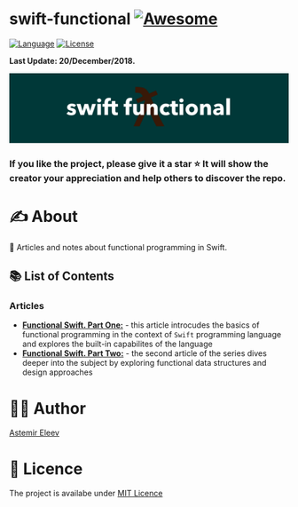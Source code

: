 # swift-functional [![Awesome](https://cdn.rawgit.com/sindresorhus/awesome/d7305f38d29fed78fa85652e3a63e154dd8e8829/media/badge.svg)](https://github.com/sindresorhus/awesome)

[![Language](https://img.shields.io/badge/language-Swift-orange.svg)]()
[![License](https://img.shields.io/badge/license-MIT-blue.svg)]()

**Last Update: 20/December/2018.**

![](logo-swift_functional.png)

### If you like the project, please give it a star ⭐ It will show the creator your appreciation and help others to discover the repo.

# ✍️ About
🧠 Articles and notes about functional programming in Swift.

## 📚 List of Contents

### Articles
- [**Functional Swift. Part One:**](/Articles/2018-08-05-functional-swift-part-1.md) - this article introcudes the basics of functional programming in the context of `Swift` programming language and explores the built-in capabilites of the language
- [**Functional Swift. Part Two:**](/Articles/2018-08-07-functional-swift-part-2.md) - the second article of the series dives deeper into the subject by exploring functional data structures and design approaches

# 👨‍💻 Author
[Astemir Eleev](https://github.com/jVirus)

# 🔖 Licence
The project is availabe under [MIT Licence](https://github.com/jVirus/swift-functional/blob/master/LICENSE)
